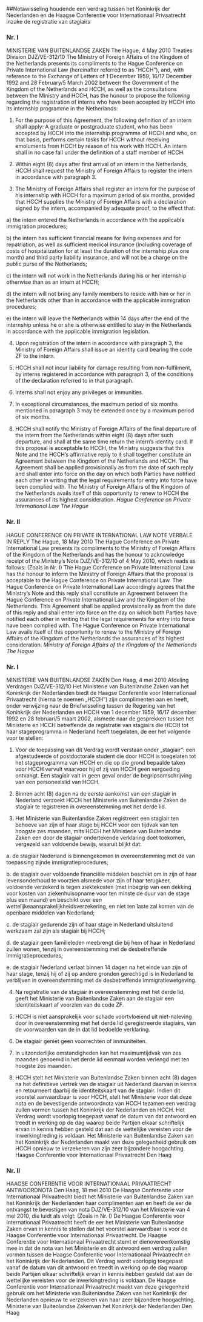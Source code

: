 <meta http-equiv='Content-Type' content='text/html; charset=utf-8' />

##Notawisseling houdende een verdrag tussen het Koninkrijk der Nederlanden en de Haagse Conferentie voor Internationaal Privaatrecht inzake de registratie van stagiairs

### Nr.  I  

MINISTERIE VAN BUITENLANDSE ZAKEN The Hague, 4 May 2010 Treaties Division DJZ/VE-312/10 The Ministry of Foreign Affairs of the Kingdom of the Netherlands presents its compliments to the Hague Conference on Private International Law (hereinafter referred to as “HCCH”), and, with reference to the Exchange of Letters of 1 December 1959, 16/17 December 1992 and 28 February/5 March 2002 between the Government of the Kingdom of the Netherlands and HCCH, as well as the consultations between the Ministry and HCCH, has the honour to propose the following regarding the registration of interns who have been accepted by HCCH into its internship programme in the Netherlands: 

1. For the purpose of this Agreement, the following definition of an intern shall apply: A graduate or postgraduate student, who has been accepted by HCCH into the internship programme of HCCH and who, on that basis, performs certain tasks for HCCH without receiving emoluments from HCCH by reason of his work with HCCH. An intern shall in no case fall under the definition of a staff member of HCCH.  

2. Within eight (8) days after first arrival of an intern in the Netherlands, HCCH shall request the Ministry of Foreign Affairs to register the intern in accordance with paragraph 3.  

3. The Ministry of Foreign Affairs shall register an intern for the purpose of his internship with HCCH for a maximum period of six months, provided that HCCH supplies the Ministry of Foreign Affairs with a declaration signed by the intern, accompanied by adequate proof, to the effect that: 

a) the intern entered the Netherlands in accordance with the applicable immigration procedures;  

b) the intern has sufficient financial means for living expenses and for repatriation, as well as sufficient medical insurance (including coverage of costs of hospitalization for at least the duration of the internship plus one month) and third party liability insurance, and will not be a charge on the public purse of the Netherlands;  

c) the intern will not work in the Netherlands during his or her internship otherwise than as an intern at HCCH;  

d) the intern will not bring any family members to reside with him or her in the Netherlands other than in accordance with the applicable immigration procedures;  

e) the intern will leave the Netherlands within 14 days after the end of the internship unless he or she is otherwise entitled to stay in the Netherlands in accordance with the applicable immigration legislation.    

4. Upon registration of the intern in accordance with paragraph 3, the Ministry of Foreign Affairs shall issue an identity card bearing the code ZF to the intern.  

5. HCCH shall not incur liability for damage resulting from non-fulfilment, by interns registered in accordance with paragraph 3, of the conditions of the declaration referred to in that paragraph.  

6. Interns shall not enjoy any privileges or immunities.  

7. In exceptional circumstances, the maximum period of six months mentioned in paragraph 3 may be extended once by a maximum period of six months.  

8. HCCH shall notify the Ministry of Foreign Affairs of the final departure of the intern from the Netherlands within eight (8) days after such departure, and shall at the same time return the intern’s identity card.   If this proposal is acceptable to HCCH, the Ministry suggests that this Note and the HCCH’s affirmative reply to it shall together constitute an Agreement between the Kingdom of the Netherlands and HCCH. The Agreement shall be applied provisionally as from the date of such reply and shall enter into force on the day on which both Parties have notified each other in writing that the legal requirements for entry into force have been complied with. The Ministry of Foreign Affairs of the Kingdom of the Netherlands avails itself of this opportunity to renew to HCCH the assurances of its highest consideration. *Hague Conference on Private International Law* *The Hague*   

### Nr.  II  

HAGUE CONFERENCE ON PRIVATE INTERNATIONAL LAW NOTE VERBALE IN REPLY The Hague, 18 May 2010 The Hague Conference on Private International Law presents its compliments to the Ministry of Foreign Affairs of the Kingdom of the Netherlands and has the honour to acknowledge receipt of the Ministry’s Note DJZ/VE-312/10 of 4 May 2010, which reads as follows:  (Zoals in Nr. I)  The Hague Conference on Private International Law has the honour to inform the Ministry of Foreign Affairs that the proposal is acceptable to the Hague Conference on Private International Law. The Hague Conference on Private International Law accordingly agrees that the Ministry’s Note and this reply shall constitute an Agreement between the Hague Conference on Private International Law and the Kingdom of the Netherlands. This Agreement shall be applied provisionally as from the date of this reply and shall enter into force on the day on which both Parties have notified each other in writing that the legal requirements for entry into force have been complied with. The Hague Conference on Private International Law avails itself of this opportunity to renew to the Ministry of Foreign Affairs of the Kingdom of the Netherlands the assurances of its highest consideration. *Ministry of Foreign Affairs of the Kingdom of the Netherlands* *The Hague*   

### Nr.  I  

MINISTERIE VAN BUITENLANDSE ZAKEN Den Haag, 4 mei 2010 Afdeling Verdragen DJZ/VE-312/10 Het Ministerie van Buitenlandse Zaken van het Koninkrijk der Nederlanden biedt de Haagse Conferentie voor Internationaal Privaatrecht (hierna te noemen „HCCH”) zijn complimenten aan en heeft, onder verwijzing naar de Briefwisseling tussen de Regering van het Koninkrijk der Nederlanden en HCCH van 1 december 1959, 16/17 december 1992 en 28 februari/5 maart 2002, alsmede naar de gesprekken tussen het Ministerie en HCCH betreffende de registratie van stagiairs die HCCH tot haar stageprogramma in Nederland heeft toegelaten, de eer het volgende voor te stellen: 

1. Voor de toepassing van dit Verdrag wordt verstaan onder „stagiair”: een afgestudeerde of postdoctorale student die door HCCH is toegelaten tot het stageprogramma van HCCH en die op die grond bepaalde taken voor HCCH vervult waarvoor hij of zij van HCCH geen vergoeding ontvangt. Een stagiair valt in geen geval onder de begripsomschrijving van een personeelslid van HCCH.  

2. Binnen acht (8) dagen na de eerste aankomst van een stagiair in Nederland verzoekt HCCH het Ministerie van Buitenlandse Zaken de stagiair te registreren in overeenstemming met het derde lid.  

3. Het Ministerie van Buitenlandse Zaken registreert een stagiair ten behoeve van zijn of haar stage bij HCCH voor een tijdvak van ten hoogste zes maanden, mits HCCH het Ministerie van Buitenlandse Zaken een door de stagiair ondertekende verklaring doet toekomen, vergezeld van voldoende bewijs, waaruit blijkt dat: 

a. de stagiair Nederland is binnengekomen in overeenstemming met de van toepassing zijnde immigratieprocedures;  

b. de stagiair over voldoende financiële middelen beschikt om in zijn of haar levensonderhoud te voorzien alsmede voor zijn of haar terugkeer, voldoende verzekerd is tegen ziektekosten (met inbegrip van een dekking voor kosten van ziekenhuisopname voor ten minste de duur van de stage plus een maand) en beschikt over een wettelijkeaansprakelijkheidsverzekering, en niet ten laste zal komen van de openbare middelen van Nederland;  

c. de stagiair gedurende zijn of haar stage in Nederland uitsluitend werkzaam zal zijn als stagiair bij HCCH;  

d. de stagiair geen familieleden meebrengt die bij hem of haar in Nederland zullen wonen, tenzij in overeenstemming met de desbetreffende immigratieprocedures;  

e. de stagiair Nederland verlaat binnen 14 dagen na het einde van zijn of haar stage, tenzij hij of zij op andere gronden gerechtigd is in Nederland te verblijven in overeenstemming met de desbetreffende immigratiewetgeving.    

4. Na registratie van de stagiair in overeenstemming met het derde lid, geeft het Ministerie van Buitenlandse Zaken aan de stagiair een identiteitskaart af voorzien van de code ZF.  

5. HCCH is niet aansprakelijk voor schade voortvloeiend uit niet-naleving door in overeenstemming met het derde lid geregistreerde stagiairs, van de voorwaarden van de in dat lid bedoelde verklaring.  

6. De stagiair geniet geen voorrechten of immuniteiten.  

7. In uitzonderlijke omstandigheden kan het maximumtijdvak van zes maanden genoemd in het derde lid eenmaal worden verlengd met ten hoogste zes maanden.  

8. HCCH stelt het Ministerie van Buitenlandse Zaken binnen acht (8) dagen na het definitieve vertrek van de stagiair uit Nederland daarvan in kennis en retourneert daarbij de identiteitskaart van de stagiair.   Indien dit voorstel aanvaardbaar is voor HCCH, stelt het Ministerie voor dat deze nota en de bevestigende antwoordnota van HCCH tezamen een verdrag zullen vormen tussen het Koninkrijk der Nederlanden en HCCH. Het Verdrag wordt voorlopig toegepast vanaf de datum van dat antwoord en treedt in werking op de dag waarop beide Partijen elkaar schriftelijk ervan in kennis hebben gesteld dat aan de wettelijke vereisten voor de inwerkingtreding is voldaan. Het Ministerie van Buitenlandse Zaken van het Koninkrijk der Nederlanden maakt van deze gelegenheid gebruik om HCCH opnieuw te verzekeren van zijn zeer bijzondere hoogachting. Haagse Conferentie voor Internationaal Privaatrecht Den Haag   

### Nr.  II  

HAAGSE CONFERENTIE VOOR INTERNATIONAAL PRIVAATRECHT ANTWOORDNOTA Den Haag, 18 mei 2010 De Haagse Conferentie voor Internationaal Privaatrecht biedt het Ministerie van Buitenlandse Zaken van het Koninkrijk der Nederlanden haar complimenten aan en heeft de eer de ontvangst te bevestigen van nota DJZ/VE-312/10 van het Ministerie van 4 mei 2010, die luidt als volgt:  (Zoals in Nr. I)  De Haagse Conferentie voor Internationaal Privaatrecht heeft de eer het Ministerie van Buitenlandse Zaken ervan in kennis te stellen dat het voorstel aanvaardbaar is voor de Haagse Conferentie voor Internationaal Privaatrecht. De Haagse Conferentie voor Internationaal Privaatrecht stemt er dienovereenkomstig mee in dat de nota van het Ministerie en dit antwoord een verdrag zullen vormen tussen de Haagse Conferentie voor Internationaal Privaatrecht en het Koninkrijk der Nederlanden. Dit Verdrag wordt voorlopig toegepast vanaf de datum van dit antwoord en treedt in werking op de dag waarop beide Partijen elkaar schriftelijk ervan in kennis hebben gesteld dat aan de wettelijke vereisten voor de inwerkingtreding is voldaan. De Haagse Conferentie voor Internationaal Privaatrecht maakt van deze gelegenheid gebruik om het Ministerie van Buitenlandse Zaken van het Koninkrijk der Nederlanden opnieuw te verzekeren van haar zeer bijzondere hoogachting. Ministerie van Buitenlandse Zakenvan het Koninkrijk der Nederlanden Den Haag   
